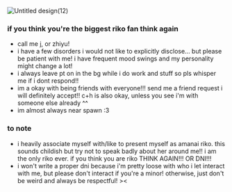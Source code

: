 ![Untitled design(12)](https://github.com/user-attachments/assets/040276ab-23ac-406e-8186-8ff5aee92cb6)

### if you think you're the biggest riko fan think again
- call me j, or zhiyu!
- i have a few disorders i would not like to explicitly disclose... but please be patient with me! i have frequent mood swings and my personality might change a lot!
- i always leave pt on in the bg while i do work and stuff so pls whisper me if i dont respond!!
- im a okay with being friends with everyone!!! send me a friend request i will definitely accept!! c+h is also okay, unless you see i'm with someone else already ^^
- im almost always near spawn :3

### to note
- i heavily associate myself with/like to present myself as amanai riko. this sounds childish but try not to speak badly about her around me!! i am the only riko ever. if you think you are riko THINK AGAIN!!! OR DNI!!!
- i won't write a proper dni because i'm pretty loose with who i let interact with me, but please don't interact if you're a minor! otherwise, just don't be weird and always be respectful! ><


<!--
**s3to7/s3to7** is a ✨ _special_ ✨ repository because its `README.md` (this file) appears on your GitHub profile.

Here are some ideas to get you started:

- 🔭 I’m currently working on ...
- 🌱 I’m currently learning ...
- 👯 I’m looking to collaborate on ...
- 🤔 I’m looking for help with ...
- 💬 Ask me about ...
- 📫 How to reach me: ...
- 😄 Pronouns: ...
- ⚡ Fun fact: ...
-->
